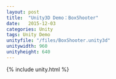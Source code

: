 ```yaml
---
layout: post
title:  "Unity3D Demo：BoxShooter"
date:   2015-12-03
categories: Unity
tags: Unity Demo
unityfile: "/files/BoxShooter.unity3d"
unitywidth: 960
unityheight: 640
---
```


{% include unity.html %}